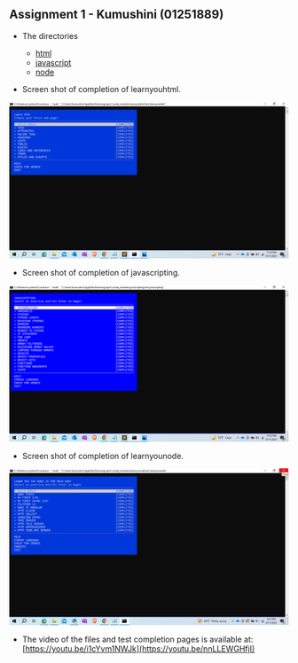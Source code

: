 ## Assignment 1 - Kumushini (01251889)

* The directories
  * [html](html)
  * [javascript](javascript)
  * [node](node)

* Screen shot of completion of learnyouhtml.

<img src="html/Learnyouhtml_srceen_capture.png" width="700">

* Screen shot of completion of javascripting.
  
<img src="javascript/Javascripting_screen_capture.png" width="700">

* Screen shot of completion of learnyounode.
  
<img src="node/Node_screen_capture.png" width="700">

* The video of the files and test completion pages is available at: [https://youtu.be/i1cYvm1NWJk](https://youtu.be/nnLLEWGHfjI)
